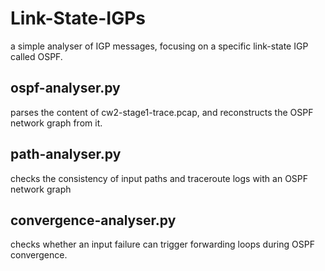 # Link-State-IGPs
a simple analyser of IGP messages, focusing on a specific link-state IGP called OSPF.
## ospf-analyser.py
parses the content of cw2-stage1-trace.pcap, and reconstructs the OSPF network graph from it.
## path-analyser.py
checks the consistency of input paths and traceroute logs with an OSPF network graph
## convergence-analyser.py
checks whether an input failure can trigger forwarding loops during OSPF convergence.
